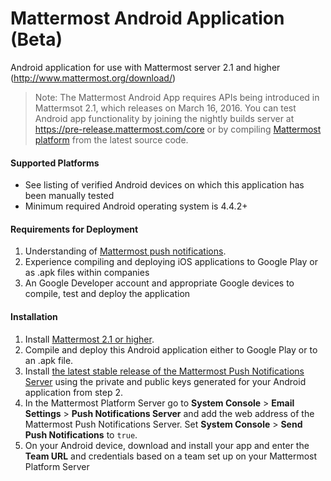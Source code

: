 # Mattermost Android Application (Beta)

Android application for use with Mattermost server 2.1 and higher (http://www.mattermost.org/download/) 

> Note: The Mattermost Android App requires APIs being introduced in Mattermsot 2.1, which releases on March 16, 2016. You can test Android app functionality by joining the nightly builds server at https://pre-release.mattermost.com/core or by compiling [Mattermost platform](https://github.com/mattermost/platform) from the latest source code. 

#### Supported Platforms 

- See listing of verified Android devices on which this application has been manually tested
- Minimum required Android operating system is 4.4.2+ 

#### Requirements for Deployment 

1. Understanding of [Mattermost push notifications](http://docs.mattermost.com/administration/config-settings.html#push-notification-settings). 
2. Experience compiling and deploying iOS applications to Google Play or as .apk files within companies 
3. An Google Developer account and appropriate Google devices to compile, test and deploy the application

#### Installation 

1. Install [Mattermost 2.1 or higher](http://www.mattermost.org/download/).
2. Compile and deploy this Android application either to Google Play or to an .apk file. 
3. Install [the latest stable release of the Mattermost Push Notifications Server](https://github.com/mattermost/push-proxy) using the private and public keys generated for your Android application from step 2.
4. In the Mattermost Platform Server go to **System Console** > **Email Settings** > **Push Notifications Server** and add the web address of the Mattermost Push Notifications Server. Set **System Console** > **Send Push Notifications** to `true`.
5. On your Android device, download and install your app and enter the **Team URL** and credentials based on a team set up on your Mattermost Platform Server


